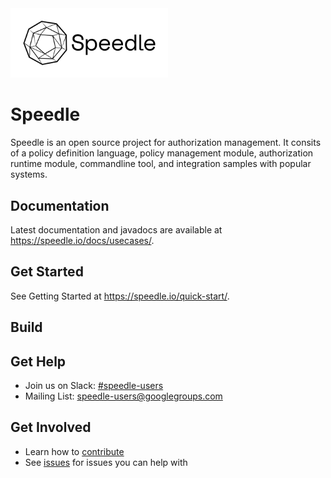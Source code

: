 
<img src="/docs/images/Speedle_logo_b.svg" height="50%" width="50%" class="center"/> 

# Speedle

Speedle is an open source project for authorization management. It consits of a policy definition language, policy management module, authorization runtime module, commandline tool, and integration samples with popular systems.   


## Documentation

Latest documentation and javadocs are available at <https://speedle.io/docs/usecases/>.

## Get Started

See Getting Started at <https://speedle.io/quick-start/>.


## Build


## Get Help

* Join us on Slack: [#speedle-users](https://join.slack.com/t/speedleproject/shared_invite/enQtNTUzODM3NDY0ODE2LTg0ODc0NzQ1MjVmM2NiODVmMThkMmVjNmMyODA0ZWJjZjQ3NDc2MjdlMzliN2U4MDRkZjhlYzYzMDEyZTgxMGQ)
* Mailing List: speedle-users@googlegroups.com

## Get Involved

* Learn how to [contribute](CONTRIBUTING.md)
* See [issues](https://github.com/oracle/speedle/issues) for issues you can help with

